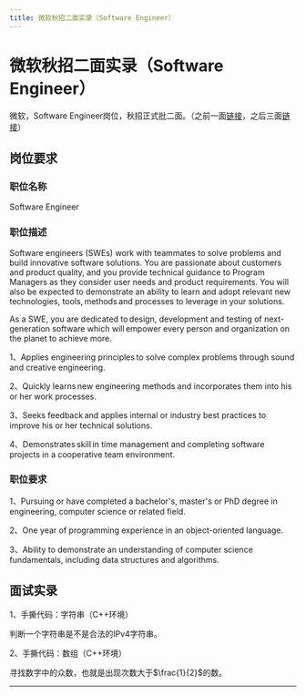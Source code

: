 ```yaml
---
title: 微软秋招二面实录（Software Engineer）
---
```


# 微软秋招二面实录（Software Engineer）

<script type="text/javascript" src="/include/head.js"></script>

微软，Software Engineer岗位，秋招正式批二面。（之前一面<a href="https://www.dywan.xyz/zone/202209/190001">链接</a>，之后三面<a href="https://www.dywan.xyz/zone/202209/270001">链接</a>）

## 岗位要求

### 职位名称

Software Engineer

### 职位描述

Software engineers (SWEs) work with teammates to solve problems and build innovative software solutions. You are passionate about customers and product quality, and you provide technical guidance to Program Managers as they consider user needs and product requirements. You will also be expected to demonstrate an ability to learn and adopt relevant new technologies, tools, methods and processes to leverage in your solutions.

As a SWE, you are dedicated to design, development and testing of next-generation software which will empower every person and organization on the planet to achieve more.

1、Applies engineering principles to solve complex problems through sound and creative engineering.

2、Quickly learns new engineering methods and incorporates them into his or her work processes.

3、Seeks feedback and applies internal or industry best practices to improve his or her technical solutions.

4、Demonstrates skill in time management and completing software projects in a cooperative team environment.

### 职位要求

1、Pursuing or have completed a bachelor's, master's or PhD degree in engineering, computer science or related field.

2、One year of programming experience in an object-oriented language.

3、Ability to demonstrate an understanding of computer science fundamentals, including data structures and algorithms.

## 面试实录

1、手撕代码：字符串（C++环境）

判断一个字符串是不是合法的IPv4字符串。

2、手撕代码：数组（C++环境）

寻找数字中的众数，也就是出现次数大于$\frac{1}{2}$的数。

---

<script type="text/javascript" src="/include/tail.js"></script>
